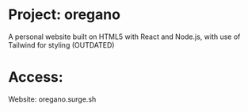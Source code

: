 # Project: oregano
A personal website built on HTML5 with React and Node.js, with use of Tailwind for styling (OUTDATED)

# Access:
Website: oregano.surge.sh
